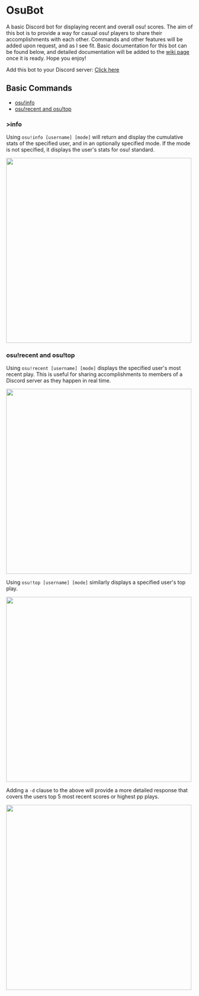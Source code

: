 # OsuBot
A basic Discord bot for displaying recent and overall osu! scores. The aim of this bot is to provide a way for casual osu! players to share their accomplishments with each other. Commands and other features will be added upon request, and as I see fit. Basic documentation for this bot can be found below, and detailed documentation will be added to the [wiki page](https://github.com/azn-abel/OsuBot/wiki) once it is ready. Hope you enjoy!

Add this bot to your Discord server: [Click here](https://discord.com/api/oauth2/authorize?client_id=843169608852570184&permissions=534723816512&scope=bot)

## Basic Commands
- [osu!info](#osuinfo)
- [osu!recent and osu!top](#osurecent-and-osutop)

### >info
Using ```osu!info [username] [mode]``` will return and display the cumulative stats of the specified user, and in an optionally specified mode. If the mode is not specified, it displays the user's stats for osu! standard.

<img src="https://user-images.githubusercontent.com/66392457/233444032-23e9937b-4d18-4fee-9836-4196f69c11d9.png" width=500 />

### osu!recent and osu!top
Using ```osu!recent [username] [mode]``` displays the specified user's most recent play. This is useful for sharing accomplishments to members of a Discord server as they happen in real time.

<img src="https://user-images.githubusercontent.com/66392457/233444719-47bb0196-989f-4e3c-a8a2-1240354ec172.png" width=500 />

Using ```osu!top [username] [mode]``` similarly displays a specified user's top play.

<img src="https://user-images.githubusercontent.com/66392457/233444195-a1eb1580-571c-44cb-bc45-98dfa5acad89.png" width=500 />

Adding a ```-d``` clause to the above will provide a more detailed response that covers the users top 5 most recent scores or highest pp plays.

<img src="https://user-images.githubusercontent.com/66392457/233444835-5c692c86-31cd-46ba-8256-b51bff4cb0b8.png" width=500 />




